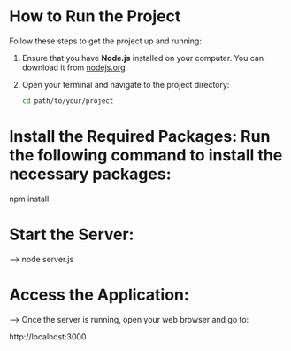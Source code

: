 # How to Run the Project

Follow these steps to get the project up and running:

1. Ensure that you have **Node.js** installed on your computer. You can download it from [nodejs.org](https://nodejs.org).

2. Open your terminal and navigate to the project directory:

   ```bash
   cd path/to/your/project

# Install the Required Packages: Run the following command to install the necessary packages:
npm install


# Start the Server:
--> node server.js

# Access the Application:
--> Once the server is running, open your web browser and go to:

http://localhost:3000
